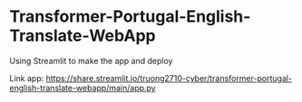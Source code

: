 # Transformer-Portugal-English-Translate-WebApp
Using Streamlit to make the app and deploy

Link app: https://share.streamlit.io/truong2710-cyber/transformer-portugal-english-translate-webapp/main/app.py
